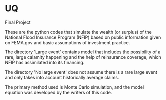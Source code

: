 # UQ
Final Project

These are the python codes that simulate the wealth (or surplus) of the National Flood Insurance Program (NFIP) based on public information given on FEMA.gov and basic assumptions of investment practice.

The directory 'Large event' contains model that includes the possibility of a rare, large calamity happening and the help of reinsurance coverage, which NFIP has assimilated into its financing.

The directory 'No large event' does not assume there is a rare large event and only takes into account historically average claims. 

The primary method used is Monte Carlo simulation, and the model equation was developed by the writers of this code.
